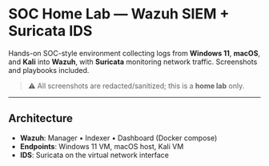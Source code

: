 # SOC Home Lab — Wazuh SIEM + Suricata IDS

Hands-on SOC-style environment collecting logs from **Windows 11**, **macOS**, and **Kali** into **Wazuh**, with **Suricata** monitoring network traffic. Screenshots and playbooks included.

> ⚠️ All screenshots are redacted/sanitized; this is a **home lab** only.

---

## Architecture
- **Wazuh**: Manager • Indexer • Dashboard (Docker compose)
- **Endpoints**: Windows 11 VM, macOS host, Kali VM
- **IDS**: Suricata on the virtual network interface
